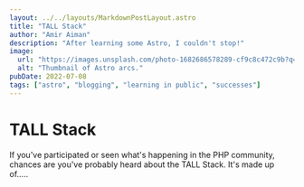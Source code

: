 ```yaml
---
layout: ../../layouts/MarkdownPostLayout.astro
title: "TALL Stack"
author: "Amir Aiman"
description: "After learning some Astro, I couldn't stop!"
image:
  url: "https://images.unsplash.com/photo-1682686578289-cf9c8c472c9b?q=80&w=870&auto=format&fit=crop&ixlib=rb-4.0.3&ixid=M3wxMjA3fDF8MHxwaG90by1wYWdlfHx8fGVufDB8fHx8fA%3D%3D"
  alt: "Thumbnail of Astro arcs."
pubDate: 2022-07-08
tags: ["astro", "blogging", "learning in public", "successes"]
---
```


# TALL Stack

If you've participated or seen what's happening in the PHP community, chances
are you've probably heard about the TALL Stack. It's made up of.....
